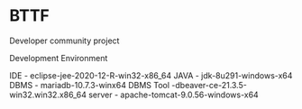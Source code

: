 # BTTF
Developer community project


Development Environment

IDE - eclipse-jee-2020-12-R-win32-x86_64
JAVA - jdk-8u291-windows-x64
DBMS - mariadb-10.7.3-winx64
DBMS Tool -dbeaver-ce-21.3.5-win32.win32.x86_64
server - apache-tomcat-9.0.56-windows-x64
